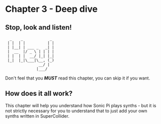 # Chapter 3 - Deep dive

## Stop, look and listen!

```
  _    _            _
 | |  | |          | |
 | |__| | ___ _   _| |
 |  __  |/ _ \ | | | |
 | |  | |  __/ |_| |_|
 |_|  |_|\___|\__, (_)
               __/ |
              |___/
```

Don't feel that you ***MUST*** read this chapter, you can skip it if you want.

## How does it all work?

This chapter will help you understand how Sonic Pi plays synths  - but it is not strictly necessary for you to understand that to just add your own synths written in SuperCollider.
